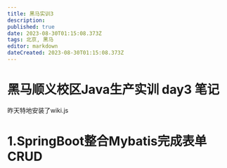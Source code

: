 ```yaml
---
title: 黑马实训3
description: 
published: true
date: 2023-08-30T01:15:08.373Z
tags: 北京, 黑马
editor: markdown
dateCreated: 2023-08-30T01:15:08.373Z
---
```


# 黑马顺义校区Java生产实训 day3 笔记

昨天特地安装了wiki.js

# 1.SpringBoot整合Mybatis完成表单CRUD
